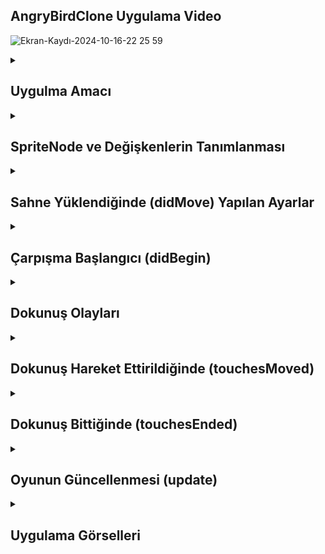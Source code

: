 ## AngryBirdClone Uygulama Video
![Ekran-Kaydı-2024-10-16-22 25 59](https://github.com/user-attachments/assets/d2dbad77-35e8-410f-b56b-a462d1d26cf5)
<details>
    <summary><h2>Uygulma Amacı</h2></summary>
  Bu kod, basit bir fizik tabanlı oyunun temelini oluşturuyor. Oyuncu, ekrana dokunarak kuşu sürükleyebilir ve serbest bırakarak kuşu hareket ettirebilir. Kuş, kutularla çarpıştığında skor artar ve kuş yavaşladığında oyun sıfırlanır. SpriteKit'in fizik motorunu kullanarak etkileşimleri yönetmek ve skor takibi yapmak için temel bir yapı sunar
  </details> 


  <details>
    <summary><h2>SpriteNode ve Değişkenlerin Tanımlanması</h2></summary>
    bird: Oyundaki kuşu temsil eden sprite düğümü.
    box1 - box5: Beş farklı kutuyu temsil eden sprite düğümleri.
    gameStared: Oyunun başladığını belirten bir bayrak.
    originalPosition: Kuşun orijinal konumunu saklar, kuşu sıfırlamak için kullanılır.
    score: Oyuncunun skorunu tutar.
    scoreLabel: Skoru ekranda göstermek için kullanılan etiket düğümü.

    
    ```
    var bird = SKSpriteNode()
    var box1 = SKSpriteNode()
    var box2 = SKSpriteNode()
    var box3 = SKSpriteNode()
    var box4 = SKSpriteNode()
    var box5 = SKSpriteNode()

    var gameStared = false
    var originalPosition: CGPoint?

    var score = 0
    var scoreLabel = SKLabelNode()



    ```
  </details> 




<details>
    <summary><h2>Sahne Yüklendiğinde (didMove) Yapılan Ayarlar</h2></summary>
    Fizik Sınırları ve Ölçekleme , Kuşun Ayarlanması , Kutuların Ayarlanması , Skor Etiketinin Ayarlanması

    
    ```
    override func didMove(to view: SKView) {
    // Fizik sınırları
    self.physicsBody = SKPhysicsBody(edgeLoopFrom: frame)
    self.scene?.scaleMode = .aspectFit
    self.physicsWorld.contactDelegate = self

    // Kuş Ayarları
    bird = childNode(withName: "bird") as! SKSpriteNode
    let birdTexture = SKTexture(imageNamed: "bird")
    bird.physicsBody = SKPhysicsBody(circleOfRadius: birdTexture.size().height / 19 )
    bird.physicsBody?.affectedByGravity = false
    bird.physicsBody?.isDynamic = true
    bird.physicsBody?.mass = 0.1
    originalPosition = bird.position
    bird.physicsBody?.contactTestBitMask = ColliderTyp.bird.rawValue
    bird.physicsBody?.categoryBitMask = ColliderTyp.bird.rawValue
    bird.physicsBody?.collisionBitMask = ColliderTyp.box.rawValue

    // Kutuların Ayarları
    let boxTexture = SKTexture(imageNamed: "brick")
    let size = CGSize(width: boxTexture.size().width / 7, height: boxTexture.size().height / 7)

    // Her bir kutu için fizik ayarları
    [box1, box2, box3, box4, box5].enumerated().forEach { index, box in
        box = childNode(withName: "box\(index + 1)") as! SKSpriteNode
        box.physicsBody = SKPhysicsBody(rectangleOf: size)
        box.physicsBody?.isDynamic = true
        box.physicsBody?.affectedByGravity = true
        box.physicsBody?.allowsRotation = true
        box.physicsBody?.mass = 0.3
        box.physicsBody?.collisionBitMask = ColliderTyp.bird.rawValue
    }

    // Skor Etiketi Ayarları
    scoreLabel.fontName = "Helvetica"
    scoreLabel.fontSize = 60
    scoreLabel.text = "0"
    scoreLabel.position = CGPoint(x: 0, y: self.frame.height / 4)
    scoreLabel.zPosition = 2
    self.addChild(scoreLabel)
    }




    ```
  </details>
  <details>
    <summary><h2>Çarpışma Başlangıcı (didBegin)</h2></summary>
    didBegin: İki fiziksel gövde çarpıştığında çağrılır.
    contact.bodyA ve contact.bodyB: Çarpışan iki gövdeyi temsil eder.
     Koşul: Çarpışan gövdelerden en az biri kuşsa (yani collisionBitMask değeri ColliderTyp.bird.rawValue ise), skor bir artırılır ve etiket güncellenir.

    
    ```
    func didBegin(_ contact: SKPhysicsContact) {
    if contact.bodyA.collisionBitMask == ColliderTyp.bird.rawValue || contact.bodyB.collisionBitMask == ColliderTyp.bird.rawValue {
        score += 1
        scoreLabel.text = String(score)
    }
    }



    ```
  </details> 
  <details>
    <summary><h2>Dokunuş Olayları</h2></summary>
    Kontrol: Oyun henüz başlamamışsa (gameStared == false).
Dokunulan Nokta: İlk dokunuş alınır ve dokunuş noktasındaki tüm düğümler (nodes(at:)) kontrol edilir.
Koşul: Eğer dokunuş yapılan düğüm kuşsa, kuşun pozisyonu dokunuş noktasına taşınır.
Amaç: Oyuncu kuşu dokunarak sürüklediğinde, kuşun konumunu güncellemek.

    
    ```
    override func touchesBegan(_ touches: Set<UITouch>, with event: UIEvent?) {
    if gameStared == false {
        if let touch = touches.first {
            let touchLocation = touch.location(in: self)
            let touchNodes = nodes(at: touchLocation)
            
            if touchNodes.isEmpty == false {
                for node in touchNodes {
                    if let sprite = node as? SKSpriteNode {
                        if sprite == bird {
                            bird.position = touchLocation
                        }
                    }
                }
            }
        }
    }
    }




    ```
  </details>
  <details>
    <summary><h2>Dokunuş Hareket Ettirildiğinde (touchesMoved)</h2></summary>
    Benzerlik: touchesBegan ile aynı şekilde çalışır.
    Fark: Dokunuş hareket ettirildiğinde, kuşun pozisyonu sürekli olarak güncellenir.
    Amaç: Oyuncu kuşu sürüklediğinde, kuşun konumunu güncel tutmak.

    
    ```
    override func touchesMoved(_ touches: Set<UITouch>, with event: UIEvent?) {
    if gameStared == false {
        if let touch = touches.first {
            let touchLocation = touch.location(in: self)
            let touchNodes = nodes(at: touchLocation)
            
            if touchNodes.isEmpty == false {
                for node in touchNodes {
                    if let sprite = node as? SKSpriteNode {
                        if sprite == bird {
                            bird.position = touchLocation
                        }
                    }
                }
            }
        }
    }
     }





    ```
  </details>
  <details>
    <summary><h2>Dokunuş Bittiğinde (touchesEnded)</h2></summary>
    Kontrol: Oyun henüz başlamamışsa.
    Dokunuş Sonu: İlk dokunuş alınır ve dokunuş noktasındaki düğümler kontrol edilir.
    Koşul: Eğer dokunuş bitişiğinde kuş dokunulmuşsa:
    dx ve dy Hesaplaması: Kuşun orijinal konumundan dokunuş konumuna olan farkın negatifini alır. Bu, kuşun çekilme yönünü belirler.
    Impulse Uygulama: Kuşun fizik gövdesine bir impuls (itme) uygulanır, böylece kuş serbestçe hareket etmeye başlar.
    affectedByGravity: Kuşun artık yerçekiminden etkilenmesini sağlar.
    gameStared: Oyunun başladığını belirtmek için true olarak ayarlanır.

    
    ```
    override func touchesEnded(_ touches: Set<UITouch>, with event: UIEvent?) {
    if gameStared == false {
        if let touch = touches.first {
            let touchLocation = touch.location(in: self)
            let touchNodes = nodes(at: touchLocation)
            
            if touchNodes.isEmpty == false {
                for node in touchNodes {
                    if let sprite = node as? SKSpriteNode {
                        if sprite == bird {
                            let dx = -(touchLocation.x - originalPosition!.x)
                            let dy = -(touchLocation.y - originalPosition!.y)
                            
                            let impulse = CGVector(dx: dx, dy: dy)
                            bird.physicsBody?.applyImpulse(impulse)
                            bird.physicsBody?.affectedByGravity = true
                            gameStared = true
                        }
                    }
                }
            }
        }
    }
    }






    ```
  </details>
  <details>
    <summary><h2>Oyunun Güncellenmesi (update)</h2></summary>
    Fonksiyon: Her kare güncellendiğinde (update), bu fonksiyon çağrılır.
    Kontrol:
    Hız Kontrolü: Kuşun hem x hem de y yönlerindeki hızının (velocity.dx ve velocity.dy) 0.1'den küçük olup olmadığını kontrol eder.
    Açısal Hız Kontrolü: Kuşun dönme hızının (angularVelocity) 0.1'den küçük olup olmadığını kontrol eder.
    gameStared: Oyunun başladığını doğrular.
   Eylemler:
   Yerçekimini Kapatma: Kuşun artık yerçekiminden etkilenmemesini sağlar.
   Hızı Sıfırlama: Kuşun hızını ve dönme hızını sıfırlar.
   Z Pozisyonunu Ayarlama: Kuşun z pozisyonunu 1 olarak ayarlar.
   Kuşu Orijinal Konuma Getirme: Kuşun pozisyonunu başlangıç konumuna sıfırlar.
   Skoru Sıfırlama: Skoru 0 yapar ve etiketi günceller.
   gameStared: Oyunun henüz başlamamış olduğunu belirtir.
   Amaç: Kuş durduğunda (yani çok yavaşladığında), oyunu sıfırlamak ve kuşu tekrar başlangıç konumuna getirmek.

    
    ```
    override func update(_ currentTime: TimeInterval) {
    if let birdPhysicsBody = bird.physicsBody {
        if birdPhysicsBody.velocity.dx <= 0.1 && birdPhysicsBody.velocity.dy <= 0.1 &&
            birdPhysicsBody.angularVelocity <= 0.1 && gameStared == true {
            bird.physicsBody?.affectedByGravity = false
            bird.physicsBody?.velocity = CGVector(dx: 0, dy: 0)
            bird.physicsBody?.angularVelocity = 0
            bird.zPosition = 1
            bird.position = originalPosition!
            
            score = 0
            scoreLabel.text = String(score)
            gameStared = false
        }
    }
    }







    ```
  </details>


  
  
  
<details>
    <summary><h2>Uygulama Görselleri </h2></summary>
    
    
 <table style="width: 100%;">
    <tr>
        <td style="text-align: center; width: 16.67%;">
            <h4 style="font-size: 14px;">Görüntü İşleme Sonuçları 1 </h4>
            <img src="https://github.com/user-attachments/assets/03ffaf10-3c0d-4217-9b06-2e4e41532c96" style="width: 100%; height: auto;">
        </td>
    </tr>
</table>
  </details> 
